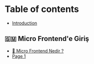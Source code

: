 # Table of contents

* [Introduction](README.md)

## 🇸🇲 Micro Frontend'e Giriş

* [🎩 Micro Frontend Nedir ?](micro-frontende-giris/micro-frontend-nedir.md)
* [Page 1](micro-frontende-giris/page-1.md)
